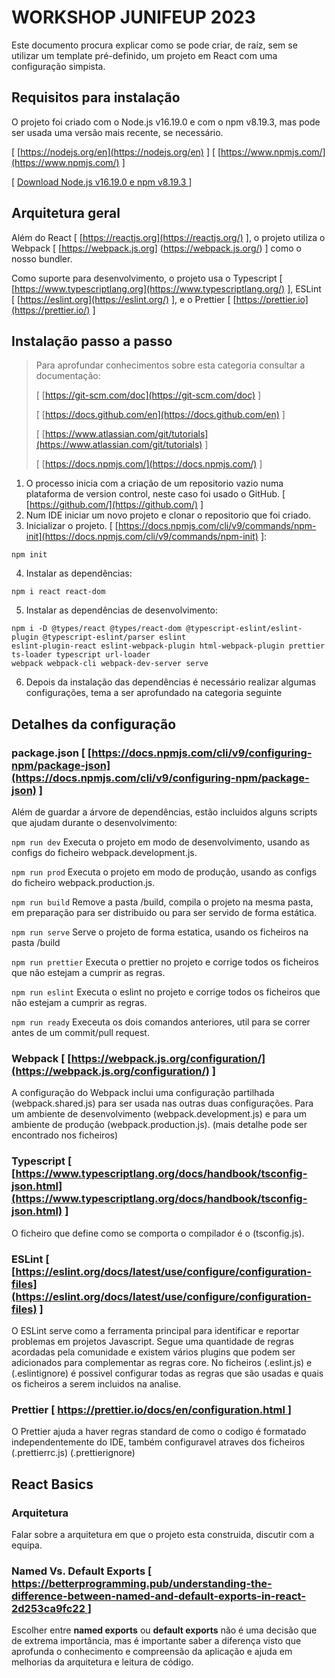 # WORKSHOP JUNIFEUP 2023

Este documento procura explicar como se pode criar, de raíz, sem se utilizar um template pré-definido, um projeto em
React com uma configuração simpista.

## Requisitos para instalação

O projeto foi criado com o Node.js v16.19.0 e com o npm v8.19.3, mas pode ser usada uma versão mais recente, se
necessário.

[ [https://nodejs.org/en](https://nodejs.org/en) ] [ [https://www.npmjs.com/](https://www.npmjs.com/) ]

[ [Download Node.js v16.19.0 e npm v8.19.3 ](https://nodejs.org/download/release/v16.19.0/) ]

## Arquitetura geral

Além do React [ [https://reactjs.org](https://reactjs.org/) ], o projeto utiliza o Webpack [ [https://webpack.js.org]
(https://webpack.js.org/) ] como o nosso bundler.

Como suporte para desenvolvimento, o projeto usa o Typescript [ [https://www.typescriptlang.org](https://www.typescriptlang.org/)
], ESLint [ [https://eslint.org](https://eslint.org/) ], e o Prettier [ [https://prettier.io](https://prettier.io/) ]

## Instalação passo a passo

> Para aprofundar conhecimentos sobre esta categoria consultar a documentação:
> 
> [ [https://git-scm.com/doc](https://git-scm.com/doc) ]
> 
> [ [https://docs.github.com/en](https://docs.github.com/en) ]
> 
> [ [https://www.atlassian.com/git/tutorials](https://www.atlassian.com/git/tutorials) ]
> 
> [ [https://docs.npmjs.com/](https://docs.npmjs.com/) ]

1. O processo inicia com a criação de um repositorio vazio numa plataforma de version control, neste caso foi usado o 
   GitHub.
   [ [https://github.com/](https://github.com/) ]
2. Num IDE iniciar um novo projeto e clonar o repositorio que foi criado.
3. Inicializar o projeto. [ [https://docs.npmjs.com/cli/v9/commands/npm-init](https://docs.npmjs.com/cli/v9/commands/npm-init) ]:
``` 
npm init 
``` 
4. Instalar as dependências:
``` 
npm i react react-dom 
```
5. Instalar as dependências de desenvolvimento:
``` 
npm i -D @types/react @types/react-dom @typescript-eslint/eslint-plugin @typescript-eslint/parser eslint 
eslint-plugin-react eslint-webpack-plugin html-webpack-plugin prettier ts-loader typescript url-loader 
webpack webpack-cli webpack-dev-server serve
```
6. Depois da instalação das dependências é necessário realizar algumas configurações, tema a ser aprofundado na 
   categoria seguinte

## Detalhes da configuração

### package.json [ [https://docs.npmjs.com/cli/v9/configuring-npm/package-json](https://docs.npmjs.com/cli/v9/configuring-npm/package-json) ]

Além de guardar a árvore de dependências, estão incluidos alguns scripts que ajudam durante o desenvolvimento:

``` npm run dev ``` Executa o projeto em modo de desenvolvimento, usando as configs do ficheiro webpack.development.js.

``` npm run prod ``` Executa o projeto em modo de produção, usando as configs do ficheiro webpack.production.js.

``` npm run build ``` Remove a pasta /build, compila o projeto na mesma pasta, em preparação para ser 
distribuido ou para ser servido de forma estática.

``` npm run serve ``` Serve o projeto de forma estatica, usando os ficheiros na pasta /build

``` npm run prettier ``` Executa o prettier no projeto e corrige todos os ficheiros que não estejam a cumprir as regras.

``` npm run eslint ``` Executa o eslint no projeto e corrige todos os ficheiros que não estejam a cumprir as regras.

``` npm run ready ``` Execeuta os dois comandos anteriores, util para se correr antes de um commit/pull request.

### Webpack [ [https://webpack.js.org/configuration/](https://webpack.js.org/configuration/) ]

A configuração do Webpack inclui uma configuração partilhada (webpack.shared.js) para ser usada nas outras duas 
configurações. Para um ambiente de desenvolvimento (webpack.development.js) e para um ambiente de produção 
(webpack.production.js). (mais detalhe pode ser encontrado nos ficheiros)

### Typescript [ [https://www.typescriptlang.org/docs/handbook/tsconfig-json.html](https://www.typescriptlang.org/docs/handbook/tsconfig-json.html) ] 

O ficheiro que define como se comporta o compilador é o (tsconfig.js).

### ESLint [ [https://eslint.org/docs/latest/use/configure/configuration-files](https://eslint.org/docs/latest/use/configure/configuration-files) ]

O ESLint serve como a ferramenta principal para identificar e reportar problemas em projetos Javascript. Segue uma 
quantidade de regras acordadas pela comunidade e existem vários plugins que podem ser adicionados para complementar as 
regras core. No ficheiros (.eslint.js) e (.eslintignore) é possivel configurar todas as regras que são usadas e 
quais os ficheiros a serem incluidos na analise.
 
### Prettier [ [https://prettier.io/docs/en/configuration.html ](https://prettier.io/docs/en/configuration.html ) ]

O Prettier ajuda a haver regras standard de como o codigo é formatado independentemente do IDE, também configuravel 
atraves dos ficheiros (.prettierrc.js) (.prettierignore)

## React Basics

### Arquitetura

Falar sobre a arquitetura em que o projeto esta construida, discutir com a equipa.
### Named Vs. Default Exports [ [ https://betterprogramming.pub/understanding-the-difference-between-named-and-default-exports-in-react-2d253ca9fc22 ](https://betterprogramming.pub/understanding-the-difference-between-named-and-default-exports-in-react-2d253ca9fc22 ) ]

Escolher entre **named exports** ou **default exports** não é uma decisão que de extrema importância, mas é importante saber a diferença visto que aprofunda o conhecimento e compreensão da aplicação e ajuda em melhorias da arquitetura e leitura de código. 
